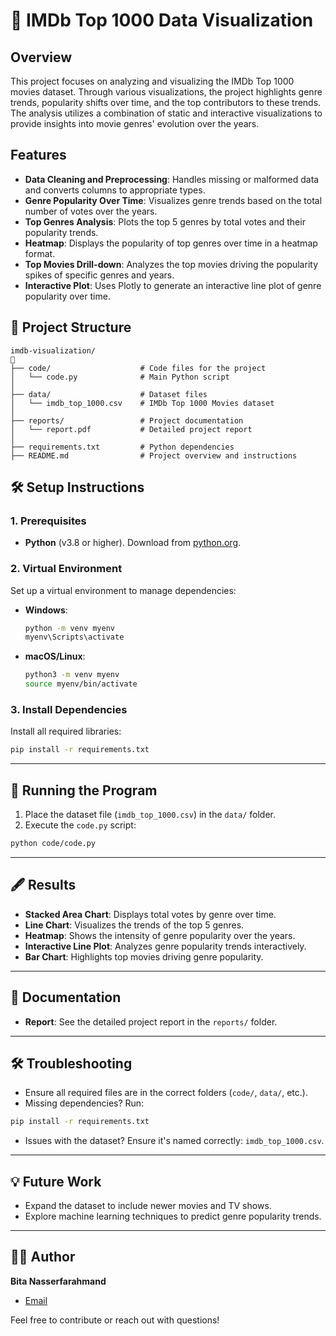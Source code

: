 # 🎥 IMDb Top 1000 Data Visualization

## Overview
This project focuses on analyzing and visualizing the IMDb Top 1000 movies dataset. Through various visualizations, the project highlights genre trends, popularity shifts over time, and the top contributors to these trends. The analysis utilizes a combination of static and interactive visualizations to provide insights into movie genres' evolution over the years.

## Features
- **Data Cleaning and Preprocessing**: Handles missing or malformed data and converts columns to appropriate types.
- **Genre Popularity Over Time**: Visualizes genre trends based on the total number of votes over the years.
- **Top Genres Analysis**: Plots the top 5 genres by total votes and their popularity trends.
- **Heatmap**: Displays the popularity of top genres over time in a heatmap format.
- **Top Movies Drill-down**: Analyzes the top movies driving the popularity spikes of specific genres and years.
- **Interactive Plot**: Uses Plotly to generate an interactive line plot of genre popularity over time.

## 📁 Project Structure
```
imdb-visualization/
🔸
├── code/                    # Code files for the project
│   └── code.py              # Main Python script
│
├── data/                    # Dataset files
│   └── imdb_top_1000.csv    # IMDb Top 1000 Movies dataset
│
├── reports/                 # Project documentation
│   └── report.pdf           # Detailed project report
│
├── requirements.txt         # Python dependencies
├── README.md                # Project overview and instructions
```

## 🛠️ Setup Instructions

### 1. Prerequisites
- **Python** (v3.8 or higher). Download from [python.org](https://www.python.org/downloads/).

### 2. Virtual Environment
Set up a virtual environment to manage dependencies:
- **Windows**:
  ```bash
  python -m venv myenv
  myenv\Scripts\activate
  ```
- **macOS/Linux**:
  ```bash
  python3 -m venv myenv
  source myenv/bin/activate
  ```

### 3. Install Dependencies
Install all required libraries:
```bash
pip install -r requirements.txt
```

---

## 🚀 Running the Program
1. Place the dataset file (`imdb_top_1000.csv`) in the `data/` folder.
2. Execute the `code.py` script:
```bash
python code/code.py
```

---

## 🖋️ Results
- **Stacked Area Chart**: Displays total votes by genre over time.
- **Line Chart**: Visualizes the trends of the top 5 genres.
- **Heatmap**: Shows the intensity of genre popularity over the years.
- **Interactive Line Plot**: Analyzes genre popularity trends interactively.
- **Bar Chart**: Highlights top movies driving genre popularity.

---

## 📝 Documentation
- **Report**: See the detailed project report in the `reports/` folder.

---

## 🛠️ Troubleshooting
- Ensure all required files are in the correct folders (`code/`, `data/`, etc.).
- Missing dependencies? Run:
```bash
pip install -r requirements.txt
```
- Issues with the dataset? Ensure it's named correctly: `imdb_top_1000.csv`.

---

## 💡 Future Work
- Expand the dataset to include newer movies and TV shows.
- Explore machine learning techniques to predict genre popularity trends.

---

## 👩‍💻 Author
**Bita Nasserfarahmand**  
- [Email](mailto:bita.nf@gmail.com)

Feel free to contribute or reach out with questions!